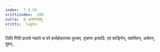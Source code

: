 ```yaml
---
index:  7.3.54
vrittiindex:  289
sutra:  हो हन्तेर्ञ्णिन्नेषु
vritti:  laghu 
---
```


ञिति णिति प्रत्यये नकारे च परे हन्तेर्हकारस्य कुत्वम्. वृत्रघ्नः इत्यादि. एवं शार्ङ्गिन्, यशस्विन्, अर्यमन्, पूषन्..

